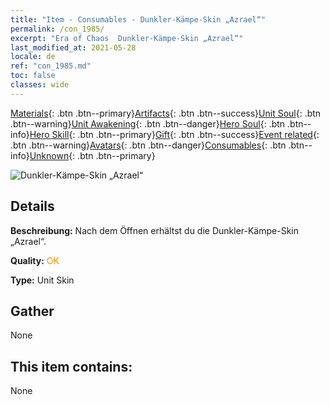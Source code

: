 ```yaml
---
title: "Item - Consumables - Dunkler-Kämpe-Skin „Azrael“"
permalink: /con_1985/
excerpt: "Era of Chaos  Dunkler-Kämpe-Skin „Azrael“"
last_modified_at: 2021-05-28
locale: de
ref: "con_1985.md"
toc: false
classes: wide
---
```

 [Materials](/ItemsDE/){: .btn .btn--primary}[Artifacts](/ItemsDE/Artifacts/){: .btn .btn--success}[Unit Soul](/ItemsDE/UnitSoul/){: .btn .btn--warning}[Unit Awakening](/ItemsDE/UnitAwakening/){: .btn .btn--danger}[Hero Soul](/ItemsDE/HeroSoul/){: .btn .btn--info}[Hero Skill](/ItemsDE/HeroSkill/){: .btn .btn--primary}[Gift](/ItemsDE/Gift/){: .btn .btn--success}[Event related](/ItemsDE/Events/){: .btn .btn--warning}[Avatars](/ItemsDE/Avatars/){: .btn .btn--danger}[Consumables](/ItemsDE/Consumables/){: .btn .btn--info}[Unknown](/ItemsDE/Unknown/){: .btn .btn--primary}

 ![Dunkler-Kämpe-Skin „Azrael“](/images/u/ti_sishenpifu2.jpg)

## Details
 **Beschreibung:** Nach dem Öffnen erhältst du die Dunkler-Kämpe-Skin „Azrael“.

 **Quality:** <span style="color: #FF8C00">OK</span>

 **Type:** Unit Skin

## Gather

  None

## This item contains:

  None

